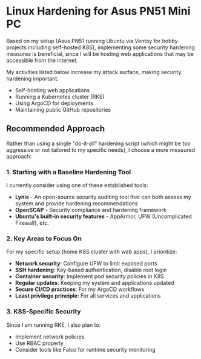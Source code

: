 # Linux Hardening for Asus PN51 Mini PC

Based on my setup (Asus PN51 running Ubuntu via Ventoy for hobby projects including self-hosted K8S), implementing some security hardening measures is beneficial, since I will be hosting web applications that may be accessible from the internet.

My activities listed below increase my attack surface, making security hardening important.
- Self-hosting web applications
- Running a Kubernetes cluster (RKE)
- Using ArgoCD for deployments
- Maintaining public GitHub repositories

## Recommended Approach

Rather than using a single "do-it-all" hardening script (which might be too aggressive or not tailored to my specific needs), I choose a more measured approach:

### 1. Starting with a Baseline Hardening Tool

I currently consider using one of these established tools:

- **Lynis** - An open-source security auditing tool that can both assess my system and provide hardening recommendations
- **OpenSCAP** - Security compliance and hardening framework
- **Ubuntu's built-in security features** - AppArmor, UFW (Uncomplicated Firewall), etc.

### 2. Key Areas to Focus On

For my specific setup (home K8S cluster with web apps), I prioritize:

- **Network security**: Configure UFW to limit exposed ports
- **SSH hardening**: Key-based authentication, disable root login
- **Container security**: Implement pod security policies in K8S
- **Regular updates**: Keeping my system and applications updated
- **Secure CI/CD practices**: For my ArgoCD workflows
- **Least privilege principle**: For all services and applications

### 3. K8S-Specific Security

Since I am running RKE, I also plan to:
- Implement network policies
- Use RBAC properly
- Consider tools like Falco for runtime security monitoring
